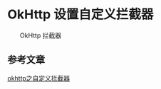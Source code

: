 # OkHttp 设置自定义拦截器

　　OkHttp 拦截器







## 参考文章

[okhttp之自定义拦截器](https://www.jianshu.com/p/56b8d513fc93)